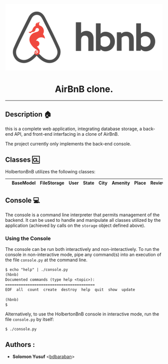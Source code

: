 <p align="center">
  <img src="https://github.com/solomonyusuf/AirBnB_clone/blob/master/assets/hbnb_logo.png" alt="AirBnB logo">
</p>

<h1 align="center"> AirBnB clone.</h1>

---

## Description :house:

this is a complete web application, integrating database storage, 
a back-end API, and front-end interfacing in a clone of AirBnB.

The project currently only implements the back-end console.

## Classes :cl:

HolbertonBnB utilizes the following classes:

|     | BaseModel | FileStorage | User | State | City | Amenity | Place | Review |
| --- | --------- | ----------- | -----| ----- | -----| ------- | ----- | ------ |

## Console :computer:

The console is a command line interpreter that permits management of the backend. It can be used to handle and manipulate all classes utilized by 
the application (achieved by calls on the `storage` object defined above).

### Using the Console

The console can be run both interactively and non-interactively. 
To run the console in non-interactive mode, pipe any command(s) into an execution 
of the file `console.py` at the command line.

```
$ echo "help" | ./console.py
(hbnb) 
Documented commands (type help <topic>):
========================================
EOF  all  count  create  destroy  help  quit  show  update

(hbnb) 
$
```

Alternatively, to use the HolbertonBnB console in interactive mode, run the 
file `console.py` by itself:

```
$ ./console.py
```

## Authors :
* **Solomon Yusuf** <[bdbaraban](https://github.com/solomonyusuf)>

